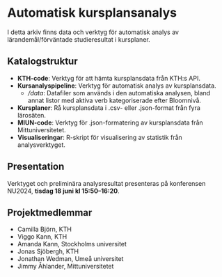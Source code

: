 # Automatisk kursplansanalys
I detta arkiv finns data och verktyg för automatisk analys av lärandemål/förväntade studieresultat i kursplaner.

## Katalogstruktur
- **KTH-code**: Verktyg för att hämta kursplansdata från KTH:s API.
- **Kursanalyspipeline**: Verktyg för automatisk analys av kursplansdata.
    - */data*: Datafiler som används i den automatiska analysen, bland annat listor med aktiva verb kategoriserade efter Bloomnivå.
- **Kursplaner**: Rå kursplansdata i .csv- eller .json-format från fyra lärosäten.
- **MIUN-code**: Verktyg för .json-formatering av kursplansdata från Mittuniversitetet.
- **Visualiseringar**: R-skript för visualisering av statistik från analysverktyget.

## Presentation
Verktyget och preliminära analysresultat presenteras på konferensen NU2024, **tisdag 18 juni kl 15:50–16:20**.

## Projektmedlemmar
- Camilla Björn, KTH
- Viggo Kann, KTH
- Amanda Kann, Stockholms universitet
- Jonas Sjöbergh, KTH
- Jonathan Wedman, Umeå universitet
- Jimmy Åhlander, Mittuniversitetet

<!-- ## Dokument och länkar
- [NU2024-abstrakt](https://docs.google.com/document/d/121jkXddL_0ZmkP4G1uxlaAt0XjTYfmZ0qZ47YzMTEgg/edit)
- [Mötesanteckningar och agendor](https://docs.google.com/document/d/10T_iylvytdYqno0MgOa_pf5aZ1lpjjdqe5t0qNdRlD8/edit)
- [Zoom-länk för projektmöten](https://stockholmuniversity.zoom.us/j/63654464262)
---
- [Bloom-klassificering av aktiva verb (från KTH)](https://www.csc.kth.se/~viggo/Bloomverb/) -->
